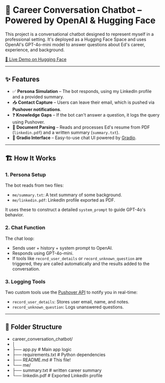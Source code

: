 # 🧠 Career Conversation Chatbot – Powered by OpenAI & Hugging Face

This project is a conversational chatbot designed to represent myself in a professional setting. It's deployed as a Hugging Face Space and uses OpenAI's GPT-4o-mini model to answer questions about Ed's career, experience, and background.

[🔗 Live Demo on Hugging Face](https://huggingface.co/spaces/arnabmukherjee91/career_conversation)

---

## ✨ Features

- ✅ **Persona Simulation** – The bot responds, using my LinkedIn profile and a provided summary.
- 📥 **Contact Capture** – Users can leave their email, which is pushed via **Pushover notifications**.
- ❓ **Knowledge Gaps** – If the bot can't answer a question, it logs the query using Pushover.
- 📄 **Document Parsing** – Reads and processes Ed's resume from PDF (`linkedin.pdf`) and a written summary (`summary.txt`).
- 🤖 **Gradio Interface** – Easy-to-use chat UI powered by [Gradio](https://gradio.app/).

---

## 🏗️ How It Works

### 1. **Persona Setup**
The bot reads from two files:
- `me/summary.txt`: A text summary of some background.
- `me/linkedin.pdf`: LinkedIn profile exported as PDF.

It uses these to construct a detailed `system_prompt` to guide GPT-4o's behavior.

### 2. **Chat Function**
The chat loop:
- Sends user + history + system prompt to OpenAI.
- Responds using GPT-4o-mini.
- If tools like `record_user_details` or `record_unknown_question` are triggered, they are called automatically and the results added to the conversation.

### 3. **Logging Tools**
Two custom tools use the [Pushover API](https://pushover.net) to notify you in real-time:
- `record_user_details`: Stores user email, name, and notes.
- `record_unknown_question`: Logs unanswered questions.

---

## 📁 Folder Structure

- career_conversation_chatbot/
- │
- ├── app.py # Main app logic
- ├── requirements.txt # Python dependencies
- ├── README.md # This file!
- └── me/
- ├── summary.txt # written career summary
- └── linkedin.pdf # Exported LinkedIn profile

